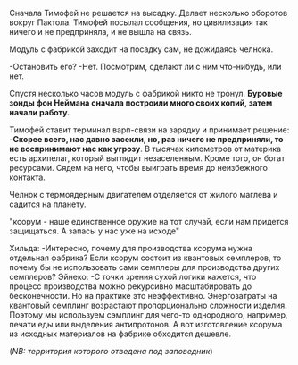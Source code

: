 Сначала Тимофей не решается на высадку. Делает несколько оборотов вокруг Пактола. Тимофей посылал сообщения, но цивилизация так ничего и не предприняла, и не вышла на связь. 

Модуль с фабрикой заходит на посадку сам, не дожидаясь челнока.

-Остановить его?
-Нет. Посмотрим, сделают ли с ним что-нибудь, или нет.

Спустя несколько часов модуль с фабрикой никто не тронул. **Буровые зонды фон Неймана сначала построили много своих копий, затем начали работу.**

Тимофей ставит терминал варп-связи на зарядку и принимает решение:
-**Скорее всего, нас давно засекли, но, раз ничего не предприняли, то не воспринимают нас как угрозу**. В тысячах километров от материка есть архипелаг, который выглядит незаселенным. Кроме того, он богат ресурсами. Сядем на него, чтобы выиграть время до неизбежного контакта.

Челнок с термоядерным двигателем отделяется от жилого маглева и садится на планету.

"ксорум - наше единственное оружие на тот случай, если нам придется защищаться. А запасы у нас уже на исходе"

Хильда:
-Интересно, почему для производства ксорума нужна отдельная фабрика? Если ксорум состоит из квантовых семплеров, то почему бы не использовать сами семплеры для производства других семплеров?
Эйнеко:
-С точки зрения сухой логики кажется, что процесс производства можно рекурсивно масштабировать до бесконечности. Но на практике это неэффективно. Энергозатраты на квантовый семплинг возрастают пропорционально сложности изделия. Поэтому мы используем сэмплинг для чего-то однородного, например, печати еды или выделения антипротонов. А вот изготовление ксорума из исходных материалов на фабрике обходится дешевле.

(*NB: территория которого отведена под заповедник*)